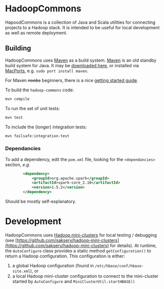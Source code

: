 # HadoopCommons

HapoodCommons is a collection of Java and Scala utilities for connecting projects to a Hadoop stack.  It is intended to be useful for local development as well as remote deployment.

## Building

HadoopCommons uses [Maven](http://gradle.org/) as a build system.  [Maven](https://maven.apache.org/index.html) is an old standby build system for Java.  It may be [downloaded here](https://maven.apache.org/download.cgi), or installed via [MacPorts](https://www.macports.org/), e.g. `sudo port install maven`.

For Maven <del>noobs</del> beginners, there is a nice [getting started guide](http://maven.apache.org/guides/getting-started/index.htm).

To build the `hadoop-commons` code:

``` bash
mvn compile
```

To run the set of unit tests:

```bash
mvn test
```

To include the (longer) integration tests:

```bash
mvn failsafe:integration-test
```

### Dependancies

To add a dependency, edit the `pom.xml` file, looking for the `<dependancies>` section, *e.g.*

```xml
        <dependency>
            <groupId>org.apache.spark</groupId>
            <artifactId>spark-core_2.10</artifactId>
            <version>1.5.2</version>
        </dependency>
```

Should be mostly self-explanatory.

# Development

HadoopCommons uses [Hadoop mini-clusters](http://www.lopakalogic.com/articles/hadoop-articles/hadoop-testing-with-minicluster/) for local testing / debugging (see [https://github.com/sakserv/hadoop-mini-clusters](https://github.com/sakserv/hadoop-mini-clusters) for details).  At runtime, the `AutoConfigure` class provides a static method `getConfiguration()` to return a Hadoop configuration.  This configuration is either:

1. a global Hadoop configuration (found in `/etc/hbase/conf/hbase-site.xml`), or
2. a local Hadoop mini-cluster configuration to connect to the mini-cluster started by `AutoConfigure` and `MiniClusterUtil.startHBASE()`